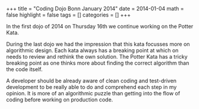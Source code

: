 +++
title = "Coding Dojo Bonn January 2014"
date = 2014-01-04
math = false
highlight = false
tags = []
categories = []
+++


In the first dojo of 2014 on Thursday 16th  we continue working on the Potter Kata.

During the last dojo we had the impression that this kata focusses more on algorithmic design.
Each kata always has a breaking point at which on needs to review and rethink the own solution. The Potter Kata has a tricky breaking point as one thinks more about finding the correct algorithm than the code itself.

A developer should be already aware of clean coding and test-driven development to be really able to do and comprehend each step in my opinion. It is more of an algorithmic puzzle than getting into the flow of coding before working on production code.
